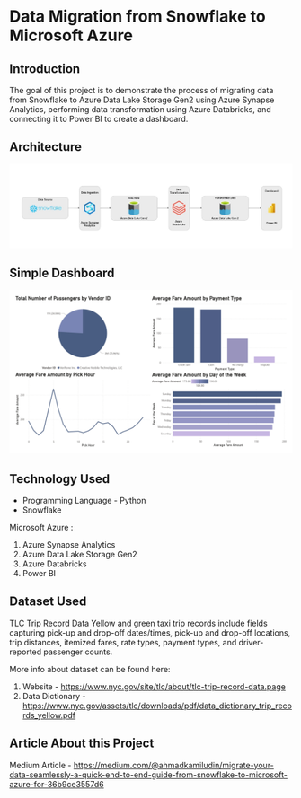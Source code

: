 # Data Migration from Snowflake to Microsoft Azure

## Introduction

The goal of this project is to demonstrate the process of migrating data from Snowflake to Azure Data Lake Storage Gen2 using Azure Synapse Analytics, performing data transformation using Azure Databricks, and connecting it to Power BI to create a dashboard.

## Architecture 
<img src="Snowflake to Azure Diagram.jpg">

## Simple Dashboard
<img src="Dashboard.jpg">

## Technology Used
- Programming Language - Python
- Snowflake

Microsoft Azure :

1. Azure Synapse Analytics
2. Azure Data Lake Storage Gen2 
3. Azure Databricks
4. Power BI


## Dataset Used
TLC Trip Record Data
Yellow and green taxi trip records include fields capturing pick-up and drop-off dates/times, pick-up and drop-off locations, trip distances, itemized fares, rate types, payment types, and driver-reported passenger counts.

More info about dataset can be found here:
1. Website - https://www.nyc.gov/site/tlc/about/tlc-trip-record-data.page
2. Data Dictionary - https://www.nyc.gov/assets/tlc/downloads/pdf/data_dictionary_trip_records_yellow.pdf

## Article About this Project 
Medium Article - https://medium.com/@ahmadkamiludin/migrate-your-data-seamlessly-a-quick-end-to-end-guide-from-snowflake-to-microsoft-azure-for-36b9ce3557d6